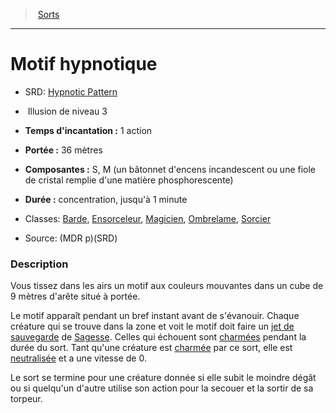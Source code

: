 ﻿---
!SpellItem
Name: Motif hypnotique
AltName: '[Hypnotic Pattern](srd_spells_hypnotic_pattern.md)'
Type: Illusion
Level: 3
CastingTime: 1 action
Range: 36 mètres
Components: S, M (un bâtonnet d'encens incandescent ou une fiole de cristal remplie d'une matière phosphorescente)
Duration: concentration, jusqu'à 1 minute
Classes: '[Barde](hd_bard.md), [Ensorceleur](hd_sorcerer.md), [Magicien](hd_wizard.md), [Ombrelame](hd_rogue_ombrelame.md), [Sorcier](hd_warlock.md)'
Family: SpellHD
Source: (MDR p)(SRD)
Id: spells_hd.md#motif-hypnotique
ParentLink: spells_hd.md#sorts
ParentName: Sorts
NameLevel: 1
Attributes:
  Name: Motif hypnotique
  Markdown: >+
    # <!--Name-->Motif hypnotique<!--/Name-->


    - SRD: <!--AltName-->[Hypnotic Pattern](srd_spells_hypnotic_pattern.md)<!--/AltName-->


    -  <!--Type-->Illusion<!--/Type--> de niveau <!--Level-->3<!--/Level-->


    - **Temps d'incantation :** <!--CastingTime-->1 action<!--/CastingTime-->


    - **Portée :** <!--Range-->36 mètres<!--/Range-->


    - **Composantes :** <!--Components-->S, M (un bâtonnet d'encens incandescent ou une fiole de cristal remplie d'une matière phosphorescente)<!--/Components-->


    - **Durée :** <!--Duration-->concentration, jusqu'à 1 minute<!--/Duration-->


    - Classes: <!--Classes-->[Barde](hd_bard.md), [Ensorceleur](hd_sorcerer.md), [Magicien](hd_wizard.md), [Ombrelame](hd_rogue_ombrelame.md), [Sorcier](hd_warlock.md)<!--/Classes-->


    - Source: <!--Source-->(MDR p)(SRD)<!--/Source-->


    ### Description


    Vous tissez dans les airs un motif aux couleurs mouvantes dans un cube de 9 mètres d'arête situé à portée.


    Le motif apparaît pendant un bref instant avant de s'évanouir. Chaque créature qui se trouve dans la zone et voit le motif doit faire un [jet de sauvegarde](hd_abilities_jets_de_sauvegarde.md) de [Sagesse](hd_abilities_wisdom.md). Celles qui échouent sont [charmées](hd_conditions_charme.md) pendant la durée du sort. Tant qu'une créature est [charmée](hd_conditions_charme.md) par ce sort, elle est [neutralisée](hd_conditions_neutralise.md) et a une vitesse de 0.


    Le sort se termine pour une créature donnée si elle subit le moindre dégât ou si quelqu'un d'autre utilise son action pour la secouer et la sortir de sa torpeur.

  AltName: '[Hypnotic Pattern](srd_spells_hypnotic_pattern.md)'
  Type: Illusion
  Level: 3
  CastingTime: 1 action
  Range: 36 mètres
  Components: S, M (un bâtonnet d'encens incandescent ou une fiole de cristal remplie d'une matière phosphorescente)
  Duration: concentration, jusqu'à 1 minute
  Classes: '[Barde](hd_bard.md), [Ensorceleur](hd_sorcerer.md), [Magicien](hd_wizard.md), [Ombrelame](hd_rogue_ombrelame.md), [Sorcier](hd_warlock.md)'
  Source: (MDR p)(SRD)
AttributesDictionary: >+
  Name: Motif hypnotique

  Markdown: >+

    # <!--Name-->Motif hypnotique<!--/Name-->





    - SRD: <!--AltName-->[Hypnotic Pattern](srd_spells_hypnotic_pattern.md)<!--/AltName-->





    -  <!--Type-->Illusion<!--/Type--> de niveau <!--Level-->3<!--/Level-->





    - **Temps d'incantation :** <!--CastingTime-->1 action<!--/CastingTime-->





    - **Portée :** <!--Range-->36 mètres<!--/Range-->





    - **Composantes :** <!--Components-->S, M (un bâtonnet d'encens incandescent ou une fiole de cristal remplie d'une matière phosphorescente)<!--/Components-->





    - **Durée :** <!--Duration-->concentration, jusqu'à 1 minute<!--/Duration-->





    - Classes: <!--Classes-->[Barde](hd_bard.md), [Ensorceleur](hd_sorcerer.md), [Magicien](hd_wizard.md), [Ombrelame](hd_rogue_ombrelame.md), [Sorcier](hd_warlock.md)<!--/Classes-->





    - Source: <!--Source-->(MDR p)(SRD)<!--/Source-->





    ### Description





    Vous tissez dans les airs un motif aux couleurs mouvantes dans un cube de 9 mètres d'arête situé à portée.





    Le motif apparaît pendant un bref instant avant de s'évanouir. Chaque créature qui se trouve dans la zone et voit le motif doit faire un [jet de sauvegarde](hd_abilities_jets_de_sauvegarde.md) de [Sagesse](hd_abilities_wisdom.md). Celles qui échouent sont [charmées](hd_conditions_charme.md) pendant la durée du sort. Tant qu'une créature est [charmée](hd_conditions_charme.md) par ce sort, elle est [neutralisée](hd_conditions_neutralise.md) et a une vitesse de 0.





    Le sort se termine pour une créature donnée si elle subit le moindre dégât ou si quelqu'un d'autre utilise son action pour la secouer et la sortir de sa torpeur.



  AltName: '[Hypnotic Pattern](srd_spells_hypnotic_pattern.md)'

  Type: Illusion

  Level: 3

  CastingTime: 1 action

  Range: 36 mètres

  Components: S, M (un bâtonnet d'encens incandescent ou une fiole de cristal remplie d'une matière phosphorescente)

  Duration: concentration, jusqu'à 1 minute

  Classes: '[Barde](hd_bard.md), [Ensorceleur](hd_sorcerer.md), [Magicien](hd_wizard.md), [Ombrelame](hd_rogue_ombrelame.md), [Sorcier](hd_warlock.md)'

  Source: (MDR p)(SRD)

---
> [Sorts](hd_spells.md)

---

# Motif hypnotique

- SRD: [Hypnotic Pattern](srd_spells_hypnotic_pattern.md)

-  Illusion de niveau 3

- **Temps d'incantation :** 1 action

- **Portée :** 36 mètres

- **Composantes :** S, M (un bâtonnet d'encens incandescent ou une fiole de cristal remplie d'une matière phosphorescente)

- **Durée :** concentration, jusqu'à 1 minute

- Classes: [Barde](hd_bard.md), [Ensorceleur](hd_sorcerer.md), [Magicien](hd_wizard.md), [Ombrelame](hd_rogue_ombrelame.md), [Sorcier](hd_warlock.md)

- Source: (MDR p)(SRD)

### Description

Vous tissez dans les airs un motif aux couleurs mouvantes dans un cube de 9 mètres d'arête situé à portée.

Le motif apparaît pendant un bref instant avant de s'évanouir. Chaque créature qui se trouve dans la zone et voit le motif doit faire un [jet de sauvegarde](hd_abilities_jets_de_sauvegarde.md) de [Sagesse](hd_abilities_wisdom.md). Celles qui échouent sont [charmées](hd_conditions_charme.md) pendant la durée du sort. Tant qu'une créature est [charmée](hd_conditions_charme.md) par ce sort, elle est [neutralisée](hd_conditions_neutralise.md) et a une vitesse de 0.

Le sort se termine pour une créature donnée si elle subit le moindre dégât ou si quelqu'un d'autre utilise son action pour la secouer et la sortir de sa torpeur.

